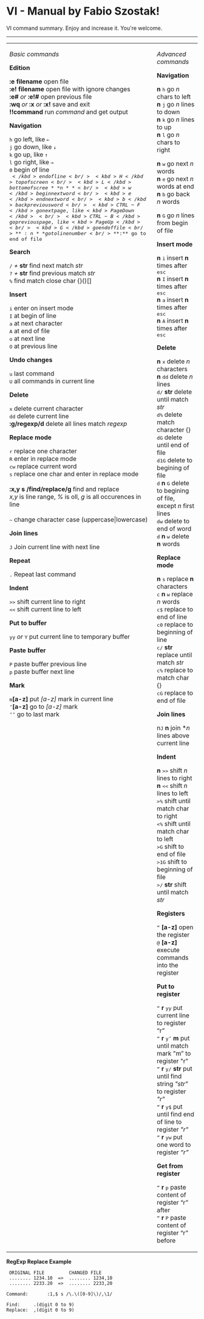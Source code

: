 VI - Manual by Fabio Szostak!
===================


VI command summary. Enjoy and increase it. You're welcome.

----------

<table width="0">
<tr>
<td valign="top">

*Basic commands*

**Edition**

**:e filename** open file<br/>
**:e! filename** open file with ignore changes<br/>
**:e#** *or* **:e!#** open previous file<br/>
**:wq** *or* **:x** *or* **:x!** save and exit<br/>
**!!command**  run *command* and get output<br/>

**Navigation**

<kbd>h</kbd> go left, like <kbd>&larr;</kbd> <br/>
<kbd>j</kbd> go down, like <kbd>&darr;</kbd><br/>
<kbd>k</kbd> go up, like <kbd>&uarr;</kbd><br/>
<kbd>l</kbd> go right, like <kbd>&rarr;</kbd><br/>
<kbd>0</kbd> begin of line<br/>
<kbd>$</kbd> end of line<br/>
<kbd>H</kbd> top of screen<br/>
<kbd>L</kbd> bottom of scree**n**<br/>
<kbd>w</kbd> begin next word<br/>
<kbd>e</kbd> end next word<br/>
<kbd>b</kbd> back previous word<br/>
<kbd>CTRL-F</kbd> go next page, like <kbd>PageDown</kbd><br/>
<kbd>CTRL-B</kbd> go previous page, like <kbd>PageUp</kbd><br/>
<kbd>G</kbd>  go end of file<br/>
**:n** go to line number <br/>
**:$** go to end of file<br/>

**Search**

<kbd>/</kbd> *+* **str**  find next match *str*<br/>
<kbd>?</kbd> *+* **str**  find previous match *str*<br/>
<kbd>%</kbd> find match close char {}()[]<br/>

**Insert**
 
<kbd>i</kbd>  enter on insert mode<br/>
<kbd>I</kbd>  at begin of line<br/>
<kbd>a</kbd>  at next character<br/>
<kbd>A</kbd>  at end of file<br/>
<kbd>o</kbd>  at next line<br/>
<kbd>O</kbd>  at previous line<br/>

**Undo changes**

<kbd>u</kbd>  last command<br/>
<kbd>U</kbd>  all commands in current line<br/>

**Delete**

<kbd>x</kbd>  delete current character<br/>
<kbd>dd</kbd>  delete current line<br/>
**:g/regexp/d**  delete all lines match *regexp*<br/>

**Replace mode**

<kbd>r</kbd>   replace one character <br/>
<kbd>R</kbd>   enter in replace mode<br/>
<kbd>cw</kbd>  replace current word<br/>
<kbd>s</kbd>  replace one char and enter in replace mode<br/>
<br/>
**:x,y s /find/replace/g**  find and replace<br/>
*x,y* is line range, *%* is oll, *g* is all occurences in line<br/>
<br/>
<kbd>~</kbd>  change character case (uppercase|lowercase)<br/>

**Join lines**

<kbd>J</kbd>  Join current line with next line<br/>

**Repeat**

<kbd>.</kbd>  Repeat last command<br/>

**Indent**

<kbd>>></kbd> shift current line to right<br/>
<kbd><<</kbd> shift current line to left<br/>

**Put to buffer**

<kbd>yy</kbd> *or* <kbd>Y</kbd> put current line to temporary buffer<br/>

**Paste buffer**

<kbd>P</kbd> paste buffer previous line<br/>
<kbd>p</kbd> paste buffer next line<br/>

**Mark**

<kbd>m</kbd>**[a-z]** put *[a-z]* mark in current line<br/>
<kbd>’</kbd>**[a-z]** go to *[a-z]* mark<br/>
<kbd>’’</kbd> go to last mark<br/>

</td>
<td valign="top">

*Advanced commands*

**Navigation**

**n** <kbd>h</kbd> go *n* chars to left <br/>
**n** <kbd>j</kbd> go *n* lines to down<br/>
**n** <kbd>k</kbd> go *n* lines to up<br/>
**n** <kbd>l</kbd> go *n* chars to right<br/>

**n** <kbd>w</kbd> go next *n* words<br/>
**n** <kbd>e</kbd> go next *n* words at end<br/>
**n** <kbd>b</kbd> go back *n* words<br/>

**n** <kbd>G</kbd> go *n* lines from begin of file<br/>

**Insert mode**

**n** <kbd>i</kbd> insert **n** times after <kbd>esc</kbd><br/>
**n** <kbd>I</kbd> insert **n** times after <kbd>esc</kbd><br/>
**n** <kbd>a</kbd> insert **n** times after <kbd>esc</kbd><br/>
**n** <kbd>A</kbd> insert **n** times after <kbd>esc</kbd><br/>

**Delete**

**n** <kbd>x</kbd> delete *n* characters<br/>
**n** <kbd>dd</kbd> delete *n* lines<br/>
<kbd>d/</kbd> **str** delete until match *str*<br/>
<kbd>d%</kbd> delete match character {}[]()<br/>
<kbd>dG</kbd> delete until end of file<br/>
<kbd>d1G</kbd> delete to begining of file<br/>
<kbd>d</kbd> **n** <kbd>G</kbd> delete to begining of file, except *n* first lines<br/>
<kbd>dw</kbd> delete to end of word<br/>
<kbd>d</kbd> **n** <kbd>w</kbd> delete **n** words<br/>

**Replace mode**

**n** <kbd>s</kbd> replace **n** characters<br/>
<kbd>c</kbd> **n** <kbd>w</kbd> replace *n* words<br/>
<kbd>c$</kbd> replace to end of line<br/>
<kbd>c0</kbd> replace to beginning of line<br/>
<kbd>c/</kbd> **str** replace until match *str*<br/>
<kbd>c%</kbd> replace to match char {}[]()<br/>
<kbd>cG</kbd> replace to end of file<br/>

**Join lines**

n<kbd>J</kbd> **n**  join **n* lines above current line<br/>

**Indent**

**n** <kbd>>></kbd>  shift *n* lines to right<br/>
**n** <kbd><<</kbd>  shift *n* lines to left<br/>
<kbd>>%</kbd> shift until match char to right<br/>
<kbd><%</kbd> shift until match char to left<br/>
<kbd>>G</kbd> shift to end of file<br/>
<kbd>>1G</kbd> shift to beginning of file<br/>
<kbd>>/</kbd> **str** shift until match *str*<br/>

**Registers**

<kbd>“</kbd> **[a-z]** open the register<br/>
<kbd>@</kbd> **[a-z]** execute commands into the register <br/>

**Put to register**

<kbd>“</kbd> **r** <kbd>yy</kbd>  put current line to register “r”<br/>
<kbd>“</kbd> **r** <kbd>y’</kbd> **m**  put until match mark "m” to register "r"<br/>
<kbd>“</kbd> **r** <kbd>y/</kbd> **str**  put until find string *"str"* to register *"r"*<br/>
<kbd>“</kbd> **r** <kbd>y$</kbd> put until find end of line to register *"r"*<br/>
<kbd>“</kbd> **r** <kbd>yw</kbd> put one word to register *“r”*<br/>

**Get from register**

<kbd>“</kbd> **r** <kbd>p</kbd> paste content of register “r” after<br/>
<kbd>“</kbd> **r** <kbd>P</kbd> paste content of register “r” before<br/>

</td>
</tr>
</table>


**RegExp Replace Example**


```
 ORIGINAL FILE         CHANGED FILE
 ........ 1234.10  =>  ........ 1234,10
 ........ 2233.20  =>  ........ 2233,20 

Command:       :1,$ s /\.\([0-9]\)/,\1/

Find:     .(dígit 0 to 9)
Replace:  ,(dígit 0 to 9)
```
<br/>
